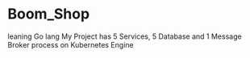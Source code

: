 # Boom_Shop
leaning Go lang
My Project has 5 Services, 5 Database and 1 Message Broker process on Kubernetes Engine